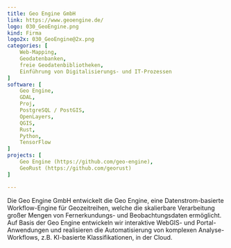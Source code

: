 ```yaml
---
title: Geo Engine GmbH
link: https://www.geoengine.de/ 
logo: 030_GeoEngine.png
kind: Firma
logo2x: 030_GeoEngine@2x.png
categories: [
    Web-Mapping,
    Geodatenbanken,
    freie Geodatenbibliotheken,
    Einführung von Digitalisierungs- und IT-Prozessen	
]
software: [
    Geo Engine, 
    GDAL, 
    Proj, 
    PostgreSQL / PostGIS, 
    OpenLayers, 
    QGIS, 
    Rust, 
    Python, 
    TensorFlow
]
projects: [
    Geo Engine (https://github.com/geo-engine),
    GeoRust (https://github.com/georust)
]

---
```


​​Die Geo Engine GmbH entwickelt die Geo Engine, eine Datenstrom-basierte Workflow-Engine für Geozeitreihen, welche die skalierbare Verarbeitung großer Mengen von Fernerkundungs- und Beobachtungsdaten ermöglicht.
Auf Basis der Geo Engine entwickeln wir interaktive WebGIS- und Portal-Anwendungen und realisieren die Automatisierung von komplexen Analyse-Workflows, z.B. KI-basierte Klassifikationen, in der Cloud.

